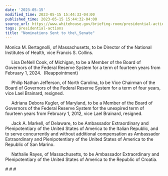 ```yaml
---
date: '2023-05-15'
modified_time: 2023-05-15 15:44:33-04:00
published_time: 2023-05-15 15:44:32-04:00
source_url: https://www.whitehouse.gov/briefing-room/presidential-actions/2023/05/15/nominations-sent-to-the-senate-107/
tags: presidential-actions
title: "Nominations Sent to the\_Senate"
---
```

 
Monica M. Bertagnolli, of Massachusetts, to be Director of the National
Institutes of Health, vice Francis S. Collins.

     Lisa DeNell Cook, of Michigan, to be a Member of the Board of
Governors of the Federal Reserve System for a term of fourteen years
from February 1, 2024.  (Reappointment)

     Philip Nathan Jefferson, of North Carolina, to be Vice Chairman of
the Board of Governors of the Federal Reserve System for a term of four
years, vice Lael Brainard, resigned.

     Adriana Debora Kugler, of Maryland, to be a Member of the Board of
Governors of the Federal Reserve System for the unexpired term of
fourteen years from February 1, 2012, vice Lael Brainard, resigned.  
  
     Jack A. Markell, of Delaware, to be Ambassador Extraordinary and
Plenipotentiary of the United States of America to the Italian Republic,
and to serve concurrently and without additional compensation as
Ambassador Extraordinary and Plenipotentiary of the United States of
America to the Republic of San Marino.

     Nathalie Rayes, of Massachusetts, to be Ambassador Extraordinary
and Plenipotentiary of the United States of America to the Republic of
Croatia.

\# \# \#
